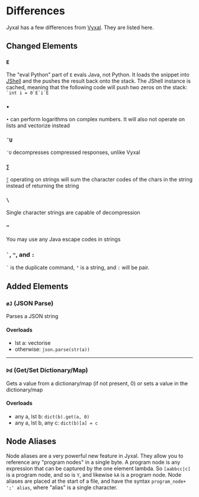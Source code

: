 # Differences

Jyxal has a few differences from [Vyxal](https://github.com/Vyxal/Vyxal). They are listed here.

## Changed Elements

### `` E `` 
The "eval Python" part of `E` evals Java, not Python. It loads the snippet into [JShell](https://en.wikipedia.org/wiki/JShell) and the pushes the result back onto the stack. The JShell instance is cached, meaning that the following code will push two zeros on the stack: ``` `int i = 0`E`i`E```

### `` • ``
`•` can perform logarithms on complex numbers. It will also not operate on lists and vectorize instead

### `` ¨U `` 
`¨U` decompresses compressed responses, unlike Vyxal

### `` ∑ ``

`∑` operating on strings will sum the character codes of the chars in the string instead of returning the string

### `` \ ``

Single character strings are capable of decompression

### `` " ``

You may use any Java escape codes in strings

### `` ` ``, `` " ``, and `` : ``

`` ` `` is the duplicate command, `"` is a string, and `:` will be pair.

## Added Elements

### `` øJ `` (JSON Parse)

Parses a JSON string

#### Overloads

- lst a: vectorise
- otherwise: `json.parse(str(a))`

----------------------

### `` Þd `` (Get/Set Dictionary/Map)

Gets a value from a dictionary/map (if not present, 0) or sets a value in the dictionary/map

#### Overloads

- any a, lst b: `dict(b).get(a, 0)`
- any a, lst b, any c: `dict(b)[a] = c`

## Node Aliases

Node aliases are a very powerful new feature in Jyxal. They allow you to reference any "program nodes" in a single byte.
A program node is any expression that can be captured by the one element lambda. So `[aabbcc|c]` is a program node, and
so is `Y`, and likewise `kA` is a program node. Node aliases are placed at the start of a file, and have the
syntax `program_node+ ';' alias`, where "alias" is a single character.
